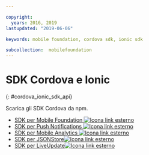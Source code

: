 ```yaml
---

copyright:
  years: 2016, 2019
lastupdated: "2019-06-06"

keywords: mobile foundation, cordova sdk, ionic sdk

subcollection:  mobilefoundation
---
```


#	SDK Cordova e Ionic
{: #cordova_ionic_sdk_api}

Scarica gli SDK Cordova da npm.

* [SDK per Mobile Foundation ![Icona link esterno](../../icons/launch-glyph.svg "Icona link esterno")](https://www.npmjs.com/package/cordova-plugin-mfp)
* [SDK per Push Notifications ![Icona link esterno](../../icons/launch-glyph.svg "Icona link esterno")](https://www.npmjs.com/package/cordova-plugin-mfp-push)
* [SDK per Mobile Analytics ![Icona link esterno](../../icons/launch-glyph.svg "Icona link esterno")](https://www.npmjs.com/package/cordova-plugin-mfp-analytics)
* [SDK per JSONStore![Icona link esterno](../../icons/launch-glyph.svg "Icona link esterno")](https://www.npmjs.com/package/cordova-plugin-mfp-jsonstore)
* [SDK per LiveUpdate![Icona link esterno](../../icons/launch-glyph.svg "Icona link esterno")](https://www.npmjs.com/package/cordova-plugin-mfp-liveupdate)
